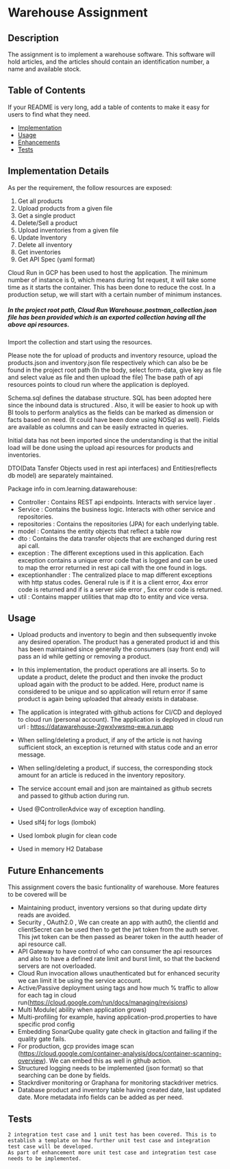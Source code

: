 # Warehouse Assignment

## Description 

The assignment is to implement a warehouse software. This software will hold articles, and the articles should contain an identification number, a name and available stock.


## Table of Contents

If your README is very long, add a table of contents to make it easy for users to find what they need.

* [Implementation](#Implementation)
* [Usage](#Usage)
* [Enhancements](#Enhancements)
* [Tests](#Tests)

## Implementation Details

As per the requirement, the follow resources are exposed:
  1. Get all products
  2. Upload products from a given file
  3. Get a single product
  4. Delete/Sell a product
  5. Upload inventories from a given file
  6. Update Inventory
  7. Delete all inventory
  8. Get inventories
  9. Get API Spec (yaml format)

Cloud Run in GCP has been used to host the application. The minimum number of instance is 0, which means during 1st request, it will take some time as it starts the container.
This has been done to reduce the cost. In a production setup, we will start with a certain number of minimum instances.

##### In the project root path, Cloud Run Warehouse.postman_collection.json file has been provided which is an exported collection having all the above api resources.
Import the collection and start using the resources.

Please note the for upload of products and inventory resource, upload the products.json and inventory.json file respectively which can also be be found in the project root path (In the body, select form-data, give key as file and select value as file and then upload the file)
The base path of api resources points to cloud run where the application is deployed.

Schema.sql defines the database structure.
SQL  has been adopted here since the inbound data is structured . Also, it will be easier to hook up with BI tools to perform analytics as the fields can be marked as dimension or facts based on need.
(It could have been done using NOSql as well). 
Fields are available as columns and can be easily extracted in queries.

Initial data has not been imported since the understanding is that the initial load will be done using the upload api resources for products and inventories.

DTO(Data Tansfer Objects used in rest api interfaces) and Entities(reflects db model) are separately maintained.

Package info in com.learning.datawarehouse:
- Controller : Contains REST api endpoints. Interacts with service layer .
- Service : Contains the business logic. Interacts with other service and repositories.
- repositories : Contains the repositories (JPA) for each underlying table. 
- model : Contains the entity objects that reflect a table row
- dto : Contains the data transfer objects that are exchanged during rest api call.
- exception : The different exceptions used in this application. Each exception contains a unique error code that is logged and can be used to map the error returned in rest api call with the one found in logs.
- exceptionhandler : The centralized place to map different exceptions with http status codes. General rule is if it is a client error, 4xx error code is returned and if is a server side error , 5xx error code is returned.
- util : Contains mapper utilities that map dto to entity and vice versa.

## Usage 
- Upload products and inventory to begin and then subsequently invoke any desired operation. The product has a generated product id and this has been maintained since generally the consumers (say front end) will pass an id while getting or removing a product.
 
- In this implementation, the product operations are all inserts. So to update a product, delete the product and then invoke the product upload again with the product to be added. Here, product name is considered to be unique and so application will return error if same product is again being uploaded that already exists in database.
 
- The application is integrated with github actions for CI/CD and deployed to cloud run (personal account). The application is deployed in cloud run url : https://datawarehouse-2gwxlvwsmq-ew.a.run.app
 
- When selling/deleting a product, if any of the article is not having sufficient stock, an exception is returned with status code and an error message.

- When selling/deleting a product, if success, the corresponding stock amount for an article is reduced in the inventory repository.
 
- The service account email and json are maintained as github secrets and passed to github action during run.
 
- Used @ControllerAdvice way of exception handling.
 
- Used slf4j for logs (lombok)
 
- Used lombok plugin for clean code
 
- Used in memory H2 Database
 


## Future Enhancements
This assignment covers the basic funtionality of warehouse. More features to be covered will be 
- Maintaining product, inventory versions so that during update dirty reads are avoided.
- Security , OAuth2.0 , We can create an app with auth0, the clientId and clientSecret can be used then to get the jwt token from the auth server. This jwt token can be then passed as bearer token in the autth header of api resource call.
- API Gateway to have control of who can consumer the api resources and also to have a defined rate limit and burst limit, so that the backend servers are not overloaded.
- Cloud Run invocation allows unauthenticated but for enhanced security we can limit it be using the service account.
- Active/Passive deployment using tags and how much % traffic to allow for each tag in cloud run(https://cloud.google.com/run/docs/managing/revisions)
- Multi Module( ability when application grows)
- Multi-profiling for example, having application-prod.properties to have specific prod config
- Embedding SonarQube quality gate check in gitaction and failing if the quality gate fails.
- For production, gcp provides image scan (https://cloud.google.com/container-analysis/docs/container-scanning-overview). We can embed this as well in github action.
- Structured logging needs to be implemented (json format) so that searching can be done by fields.
- Stackrdiver monitoring or Graphana for monitoring stackdriver metrics.
- Database product and inventory table having created date, last updated date. More metadata info fields can be added as per need.
  
  


## Tests
    2 integration test case and 1 unit test has been covered. This is to establish a template on how further unit test case and integration test case will be developed.
    As part of enhancement more unit test case and integration test case needs to be implemented.


